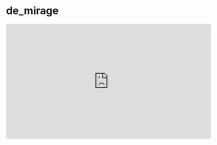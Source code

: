 # de_mirage

<iframe width="560" height="315" src="https://www.youtube.com/embed/IbL51MjL8uY" title="YouTube video player" frameborder="0" allow="accelerometer; autoplay; clipboard-write; encrypted-media; gyroscope; picture-in-picture" allowfullscreen></iframe>
